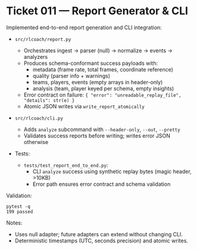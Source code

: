 # Ticket 011 — Report Generator & CLI

Implemented end-to-end report generation and CLI integration:

- `src/rlcoach/report.py`
  - Orchestrates ingest → parser (null) → normalize → events → analyzers
  - Produces schema-conformant success payloads with:
    - metadata (frame rate, total frames, coordinate reference)
    - quality (parser info + warnings)
    - teams, players, events (empty arrays in header-only)
    - analysis (team, player keyed per schema, empty insights)
  - Error contract on failure: `{ "error": "unreadable_replay_file", "details": str(e) }`
  - Atomic JSON writes via `write_report_atomically`

- `src/rlcoach/cli.py`
  - Adds `analyze` subcommand with `--header-only`, `--out`, `--pretty`
  - Validates success reports before writing; writes error JSON otherwise

- Tests:
  - `tests/test_report_end_to_end.py`:
    - CLI `analyze` success using synthetic replay bytes (magic header, >10KB)
    - Error path ensures error contract and schema validation

Validation:
```
pytest -q
199 passed
```

Notes:
- Uses null adapter; future adapters can extend without changing CLI.
- Deterministic timestamps (UTC, seconds precision) and atomic writes.
